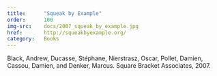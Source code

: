 ```yaml
---
title:      "Squeak by Example"
order:      100
img-src:    docs/2007_squeak_by_example.jpg
href:       http://squeakbyexample.org/
category:   Books
---
```

Black, Andrew, Ducasse, Stéphane, Nierstrasz, Oscar, Pollet, Damien, Cassou, Damien, and Denker, Marcus. Square Bracket Associates, 2007.